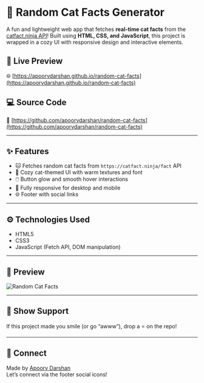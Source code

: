 # 🐾 Random Cat Facts Generator

A fun and lightweight web app that fetches **real-time cat facts** from the [catfact.ninja API](https://catfact.ninja/fact)! Built using **HTML, CSS, and JavaScript**, this project is wrapped in a cozy UI with responsive design and interactive elements.

## 🔗 Live Preview

🌐 [https://apoorvdarshan.github.io/random-cat-facts](https://apoorvdarshan.github.io/random-cat-facts)

## 💻 Source Code

📂 [https://github.com/apoorvdarshan/random-cat-facts](https://github.com/apoorvdarshan/random-cat-facts)

---

## ✨ Features

- 🐱 Fetches random cat facts from `https://catfact.ninja/fact` API  
- 🎨 Cozy cat-themed UI with warm textures and font  
- 🖱️ Button glow and smooth hover interactions  
- 📱 Fully responsive for desktop and mobile  
- 🌐 Footer with social links

---

## ⚙️ Technologies Used

- HTML5  
- CSS3  
- JavaScript (Fetch API, DOM manipulation)

---

## 📸 Preview

![Random Cat Facts](assets/cat-facts-preview.png)

---

## 🙌 Show Support

If this project made you smile (or go “awww”), drop a ⭐ on the repo!

---

## 💬 Connect

Made by [Apoorv Darshan](https://github.com/apoorvdarshan)  
Let’s connect via the footer social icons!
